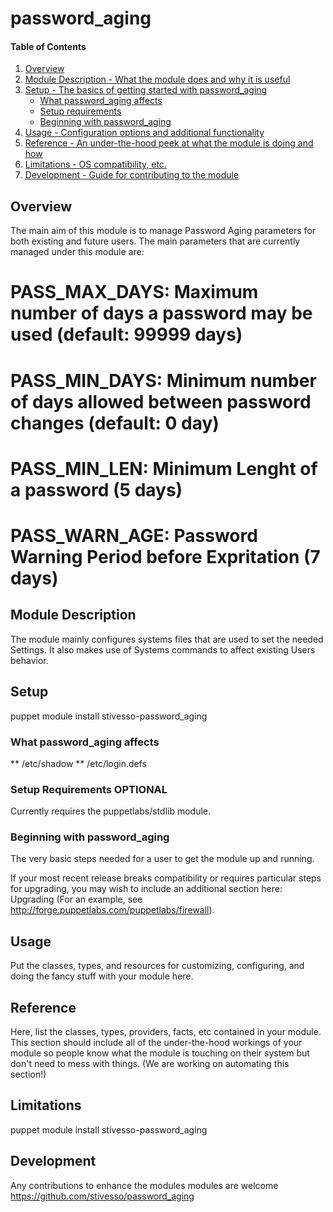 # password_aging

#### Table of Contents

1. [Overview](#overview)
2. [Module Description - What the module does and why it is useful](#module-description)
3. [Setup - The basics of getting started with password_aging](#setup)
    * [What password_aging affects](#what-password_aging-affects)
    * [Setup requirements](#setup-requirements)
    * [Beginning with password_aging](#beginning-with-password_aging)
4. [Usage - Configuration options and additional functionality](#usage)
5. [Reference - An under-the-hood peek at what the module is doing and how](#reference)
5. [Limitations - OS compatibility, etc.](#limitations)
6. [Development - Guide for contributing to the module](#development)

## Overview

The main aim of this module is to manage Password Aging parameters for both existing and future users. The main parameters that are currently managed under this module are:

#       PASS_MAX_DAYS:   Maximum number of days a password may be used (default: 99999 days)
#       PASS_MIN_DAYS:   Minimum number of days allowed between password changes (default: 0 day)
#       PASS_MIN_LEN:    Minimum Lenght of a password (5 days)
#       PASS_WARN_AGE:   Password Warning Period before Expritation (7 days)


## Module Description

The module mainly configures systems files that are used to set the needed Settings.
It also makes use of Systems commands to affect existing Users behavior.

## Setup

puppet module install stivesso-password_aging

### What password_aging affects

** /etc/shadow
** /etc/login.defs

### Setup Requirements **OPTIONAL**

Currently requires the puppetlabs/stdlib module.

### Beginning with password_aging

The very basic steps needed for a user to get the module up and running.

If your most recent release breaks compatibility or requires particular steps
for upgrading, you may wish to include an additional section here: Upgrading
(For an example, see http://forge.puppetlabs.com/puppetlabs/firewall).

## Usage

Put the classes, types, and resources for customizing, configuring, and doing
the fancy stuff with your module here.

## Reference

Here, list the classes, types, providers, facts, etc contained in your module.
This section should include all of the under-the-hood workings of your module so
people know what the module is touching on their system but don't need to mess
with things. (We are working on automating this section!)

## Limitations

puppet module install stivesso-password_aging

## Development

Any contributions to enhance the modules modules are welcome
https://github.com/stivesso/password_aging

